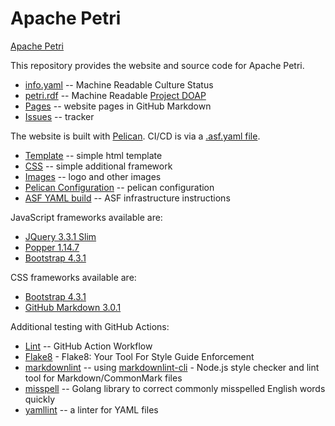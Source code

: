# Apache Petri

[Apache Petri](https://petri.apache.org/)

This repository provides the website and source code for Apache Petri.

- [info.yaml](content/info.yaml) -- Machine Readable Culture Status
- [petri.rdf](content/petri.rdf) -- Machine Readable [Project DOAP](https://projects.apache.org/project.html?petri)
- [Pages](content/pages) -- website pages in GitHub Markdown
- [Issues](https://github.com/apache/petri-site/issues) -- tracker

The website is built with [Pelican](https://blog.getpelican.com).
CI/CD is via a [.asf.yaml file](https://cwiki.apache.org/confluence/display/INFRA/Git+-+.asf.yaml+features).

- [Template](theme/apache/templates) -- simple html template
- [CSS](theme/apache/static/css) -- simple additional framework
- [Images](content/images) -- logo and other images
- [Pelican Configuration](pelicanconf.py) -- pelican configuration
- [ASF YAML build](.asf.yaml) -- ASF infrastructure instructions

JavaScript frameworks available are:

- [JQuery 3.3.1 Slim](https://code.jquery.com/jquery-3.3.1.slim.js)
- [Popper 1.14.7](https://cdnjs.cloudflare.com/ajax/libs/popper.js/1.14.7/umd/popper.js)
- [Bootstrap 4.3.1](https://stackpath.bootstrapcdn.com/bootstrap/4.3.1/js/bootstrap.js)

CSS frameworks available are:

- [Bootstrap 4.3.1](https://stackpath.bootstrapcdn.com/bootstrap/4.3.1/css/bootstrap.css)
- [GitHub Markdown 3.0.1](https://cdnjs.cloudflare.com/ajax/libs/github-markdown-css/3.0.1/github-markdown.css)

Additional testing with GitHub Actions:

- [Lint](.github/workflows/lint.yml) -- GitHub Action Workflow
- [Flake8](https://flake8.pycqa.org/en/latest/) - Flake8: Your Tool For Style Guide Enforcement
- [markdownlint](https://github.com/DavidAnson/markdownlint) -- using [markdownlint-cli](https://github.com/igorshubovych/markdownlint-cli) - Node.js style checker and lint tool for Markdown/CommonMark files
- [misspell](https://github.com/client9/misspell) -- Golang library to correct commonly misspelled English words quickly
- [yamllint](https://yamllint.readthedocs.io/en/stable/) -- a linter for YAML files
